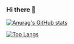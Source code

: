 ### Hi there 👋

[![Anurag's GitHub stats](https://github-readme-stats.vercel.app/api?username=JonasBernard&theme=dark&hide=issues&count_private=true&show_icons=true)](https://github.com/JonasBernard/JonasBernard)

[![Top Langs](https://github-readme-stats.vercel.app/api/top-langs/?username=JonasBernard&layout=compact&theme=dark&hide=ruby&langs_count=8&card_width=450)](https://github.com/JonasBernard/JonasBernard)

<!--
**JonasBernard/JonasBernard** is a ✨ _special_ ✨ repository because its `README.md` (this file) appears on your GitHub profile.

Here are some ideas to get you started:

- 🔭 I’m currently working on ...
- 🌱 I’m currently learning ...
- 👯 I’m looking to collaborate on ...
- 🤔 I’m looking for help with ...
- 💬 Ask me about ...
- 📫 How to reach me: ...
- 😄 Pronouns: ...
- ⚡ Fun fact: ...
-->
